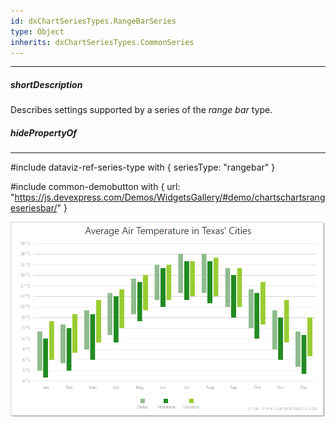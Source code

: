 ```yaml
---
id: dxChartSeriesTypes.RangeBarSeries
type: Object
inherits: dxChartSeriesTypes.CommonSeries
---
```

---
##### shortDescription
Describes settings supported by a series of the *range bar* type.

##### hidePropertyOf

---
#include dataviz-ref-series-type with { 
    seriesType: "rangebar"
}

#include common-demobutton with {
    url: "https://js.devexpress.com/Demos/WidgetsGallery/#demo/chartschartsrangeseriesbar/"
}

![DevExtreme HTML5 Charts RangeBarSeriesType](/images/ChartJS/RangeBar.png)